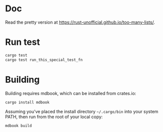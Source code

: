 # Doc
Read the pretty version at https://rust-unofficial.github.io/too-many-lists/.

# Run test

```sh
cargo test
cargo test run_this_special_test_fn
```

# Building

Building requires mdbook, which can be installed from crates.io:

```sh
cargo install mdbook
```

Assuming you've placed the install directory `~/.cargo/bin` into your system PATH, then run from the root of your local copy:

```sh
mdbook build
```
